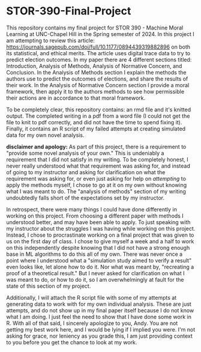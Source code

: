 # STOR-390-Final-Project

This repository contains my final project for STOR 390 - Machine Moral Learning at UNC-Chapel Hill in the Spring semester of 2024. In this project I am attempting to review this article: https://journals.sagepub.com/doi/full/10.1177/0894439319882896 on both its statistical, and ethical merits. The article uses digital trace data to try to predict election outcomes. In my paper there are 4 different sections titled: Introduction, Analysis of Methods, Analysis of Normative Concern, and Conclusion. In the Analysis of Methods section I explain the methods the authors use to predict the outcomes of elections, and share the results of their work. In the Analysis of Normative Concern section I provide a moral framework, then apply it to the authors methods to see how permissible their actions are in accordance to that moral framework. 

To be completely clear, this repository contains: an rmd file and it's knitted output. The completed writing in a pdf from a word file (I could not get the file to knit to pdf correctly, and did not have the time to spend fixing it). Finally, it contains an R script of my failed attempts at creating simulated data for my own novel analysis. 

**disclaimer and apology:**
As part of this project, there is a requirement to "provide some novel analysis of your own." This is undeniably a requirement that I did not satisfy in my writing. To be completely honest, I never really understood what that requirement was asking for, and instead of going to my instructor and asking for clarification on what the requirement was asking for, or even just asking for help on _attempting_ to apply the methods myself, I chose to go at it on my own without knowing what I was meant to do. The "analysis of methods" section of my writing undoubtedly falls short of the expectations set by my instructor. 

In retrospect, there were many things I could have done differently in working on this project. From choosing a different paper with methods I understood better, and may have been able to apply. To just speaking with my instructor about the struggles I was having while working on this project. Instead, I chose to procrastinate working on a final project that was given to us on the first day of class. I chose to give myself a week and a half to work on this independently despite knowing that I did not have a strong enough base in ML algorithms to do this all of my own. There was never once a point where I understood what a "simulation study aimed to verify a result" even looks like, let alone how to do it. Nor what was meant by, "recreating a proof of a theoretical result." But I never asked for clarification on what I was meant to do, or how to do it, so I am overwhelmingly at fault for the state of this section of my project. 

Additionally, I will attach the R script file with some of my attempts at generating data to work with for my own individual analysis. These are just attempts, and do not show up in my final paper itself because I do not know what I am doing. I just feel the need to show that I have done some work in R. With all of that said, I sincerely apologize to you, Andy. You are not getting my best work here, and I would be lying if I implied you were. I'm not asking for grace, nor leniency as you grade this, I am just providing context to you before you get the chance to look at my work. 


